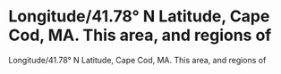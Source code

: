 # Longitude/41.78° N Latitude, Cape Cod, MA. This area, and regions of

Longitude/41.78° N Latitude, Cape Cod, MA. This area, and regions of